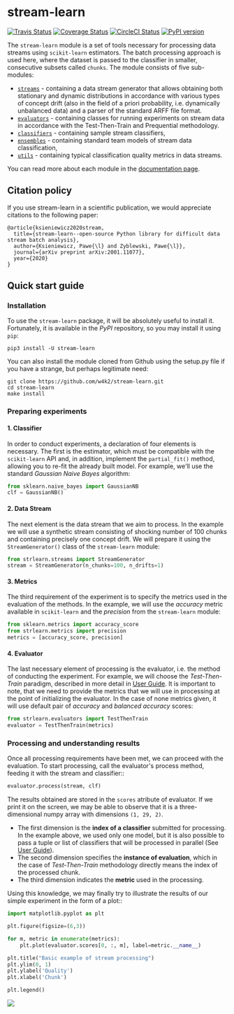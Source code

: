 # stream-learn

[![Travis Status](https://travis-ci.org/w4k2/stream-learn.svg?branch=master)](https://travis-ci.org/w4k2/stream-learn)
[![Coverage Status](https://coveralls.io/repos/github/w4k2/stream-learn/badge.svg?branch=master&service=github)](https://coveralls.io/github/w4k2/stream-learn?branch=master&service=github)
[![CircleCI Status](https://circleci.com/gh/w4k2/stream-learn.svg?style=shield&circle-token=:circle-token)](https://circleci.com/gh/w4k2/stream-learn/tree/master)
[![PyPI version](https://badge.fury.io/py/stream-learn.svg)](https://badge.fury.io/py/stream-learn)



The `stream-learn` module is a set of tools necessary for processing data streams using `scikit-learn` estimators. The batch processing approach is used here, where the dataset is passed to the classifier in smaller, consecutive subsets called `chunks`. The module consists of five sub-modules:

- [`streams`](https://w4k2.github.io/stream-learn/streams.html) - containing a data stream generator that allows obtaining both stationary and dynamic distributions in accordance with various types of concept drift (also in the field of a priori probability, i.e. dynamically unbalanced data) and a parser of the standard ARFF file format.
- [`evaluators`](https://w4k2.github.io/stream-learn/evaluators.html) - containing classes for running experiments on stream data in accordance with the Test-Then-Train and Prequential methodology.
- [`classifiers`](https://w4k2.github.io/stream-learn/classifiers.html) - containing sample stream classifiers,
- [`ensembles`](https://w4k2.github.io/stream-learn/ensembles.html) - containing standard team models of stream data classification,
- [`utils`](https://w4k2.github.io/stream-learn/evaluators.html) - containing typical classification quality metrics in data streams.

You can read more about each module in the [documentation page](https://w4k2.github.io/stream-learn/).

## Citation policy

If you use stream-learn in a scientific publication, we would appreciate citations to the following paper:

```
@article{ksieniewicz2020stream,
  title={stream-learn--open-source Python library for difficult data stream batch analysis},
  author={Ksieniewicz, Pawe{\l} and Zyblewski, Pawe{\l}},
  journal={arXiv preprint arXiv:2001.11077},
  year={2020}
}
```

## Quick start guide

### Installation

To use the `stream-learn` package, it will be absolutely useful to install it. Fortunately, it is available in the *PyPI* repository, so you may install it using `pip`:

```shell
pip3 install -U stream-learn
```

You can also install the module cloned from Github using the setup.py file if you have a strange, but perhaps legitimate need:

```shell
git clone https://github.com/w4k2/stream-learn.git
cd stream-learn
make install
```

### Preparing experiments

#### 1. Classifier

In order to conduct experiments, a declaration of four elements is necessary. The first is the estimator, which must be compatible with the `scikit-learn` API and, in addition, implement the `partial_fit()` method, allowing you to re-fit the already built model. For example, we'll use the standard *Gaussian Naive Bayes* algorithm:

```python
from sklearn.naive_bayes import GaussianNB
clf = GaussianNB()
```

#### 2. Data Stream

The next element is the data stream that we aim to process. In the example we will use a synthetic stream consisting of shocking number of 100 chunks and containing precisely one concept drift. We will prepare it using the `StreamGenerator()` class of the `stream-learn` module:

```python
from strlearn.streams import StreamGenerator
stream = StreamGenerator(n_chunks=100, n_drifts=1)
```

#### 3. Metrics

The third requirement of the experiment is to specify the metrics used in the evaluation of the methods. In the example, we will use the *accuracy* metric available in `scikit-learn` and the *precision* from the `stream-learn` module:

```python
from sklearn.metrics import accuracy_score
from strlearn.metrics import precision
metrics = [accuracy_score, precision]
```

#### 4. Evaluator

The last necessary element of processing is the evaluator, i.e. the method of conducting the experiment. For example, we will choose the *Test-Then-Train* paradigm, described in more detail in [User Guide](https://w4k2.github.io/stream-learn/evaluators.html). It is important to note, that we need to provide the metrics that we will use in processing at the point of initializing the evaluator. In the case of none metrics given, it will use default pair of *accuracy* and *balanced accuracy* scores:

```python
from strlearn.evaluators import TestThenTrain
evaluator = TestThenTrain(metrics)
```

### Processing and understanding results

Once all processing requirements have been met, we can proceed with the evaluation. To start processing, call the evaluator's process method, feeding it with the stream and classifier::

```python
evaluator.process(stream, clf)
```

The results obtained are stored in the `scores` atribute of evaluator. If we print it on the screen, we may be able to observe that it is a three-dimensional numpy array with dimensions `(1, 29, 2)`.

- The first dimension is the **index of a classifier** submitted for processing. In the example above, we used only one model, but it is also possible to pass a tuple or list of classifiers that will be processed in parallel (See [User Guide](https://w4k2.github.io/stream-learn/evaluators.html)).
- The second dimension specifies the **instance of evaluation**, which in the case of *Test-Then-Train* methodology directly means the index of the processed chunk.
- The third dimension indicates the **metric** used in the processing.

Using this knowledge, we may finally try to illustrate the results of our simple experiment in the form of a plot::

```python
import matplotlib.pyplot as plt

plt.figure(figsize=(6,3))

for m, metric in enumerate(metrics):
    plt.plot(evaluator.scores[0, :, m], label=metric.__name__)

plt.title("Basic example of stream processing")
plt.ylim(0, 1)
plt.ylabel('Quality')
plt.xlabel('Chunk')

plt.legend()
```

![](https://w4k2.github.io/stream-learn/_images/simplest.png)

<!--
---


<p align="center">
  <a href="http://kssk.pwr.edu.pl/">
    <img src="/doc/_static/logo.png" width="150">
  </a>
  <p align="center" style="color:#AF2624">
    <strong>Katedra Systemów i Sieci Komputerowych</strong>
  </p>
</p>

![](https://w4k2.github.io/stream-learn/_images/disco.png)

-->
